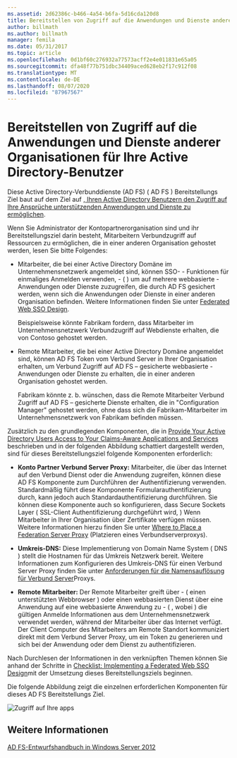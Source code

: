 ```yaml
---
ms.assetid: 2d62386c-b466-4a54-b6fa-5d16cda120d8
title: Bereitstellen von Zugriff auf die Anwendungen und Dienste anderer Organisationen für Ihre Active Directory-Benutzer
author: billmath
ms.author: billmath
manager: femila
ms.date: 05/31/2017
ms.topic: article
ms.openlocfilehash: 0d1bf60c276932a77573acff2e4e011831e65a05
ms.sourcegitcommit: dfa48f77b751dbc34409aced628eb2f17c912f08
ms.translationtype: MT
ms.contentlocale: de-DE
ms.lasthandoff: 08/07/2020
ms.locfileid: "87967567"
---
```

# <a name="provide-your-active-directory-users-access-to-the-applications-and-services-of-other-organizations"></a>Bereitstellen von Zugriff auf die Anwendungen und Dienste anderer Organisationen für Ihre Active Directory-Benutzer

Diese Active Directory-Verbunddienste (AD FS) \( AD FS \) Bereitstellungs Ziel baut auf dem Ziel auf [, Ihren Active Directory Benutzern den Zugriff auf Ihre Ansprüche unterstützenden Anwendungen und Dienste zu ermöglichen](Provide-Your-Active-Directory-Users-Access-to-Your-Claims-Aware-Applications-and-Services.md).

Wenn Sie Administrator der Kontopartnerorganisation sind und ihr Bereitstellungsziel darin besteht, Mitarbeitern Verbundzugriff auf Ressourcen zu ermöglichen, die in einer anderen Organisation gehostet werden, lesen Sie bitte Folgendes:

-   Mitarbeiter, die bei einer Active Directory Domäne im Unternehmensnetzwerk angemeldet sind, können SSO- \- Funktionen für einmaliges Anmelden verwenden, \- \( \) um auf mehrere webbasierte \- Anwendungen oder Dienste zuzugreifen, die durch AD FS gesichert werden, wenn sich die Anwendungen oder Dienste in einer anderen Organisation befinden. Weitere Informationen finden Sie unter [Federated Web SSO Design](Federated-Web-SSO-Design.md).

    Beispielsweise könnte Fabrikam fordern, dass Mitarbeiter im Unternehmensnetzwerk Verbundzugriff auf Webdienste erhalten, die von Contoso gehostet werden.

-   Remote Mitarbeiter, die bei einer Active Directory Domäne angemeldet sind, können AD FS Token vom Verbund Server in Ihrer Organisation erhalten, um Verbund Zugriff auf AD FS – gesicherte webbasierte \- Anwendungen oder Dienste zu erhalten, die in einer anderen Organisation gehostet werden.

    Fabrikam könnte z. b. wünschen, dass die Remote Mitarbeiter Verbund Zugriff auf AD FS – gesicherte Dienste erhalten, die in "Configuration Manager" gehostet werden, ohne dass sich die Fabrikam-Mitarbeiter im Unternehmensnetzwerk von Fabrikam befinden müssen.

Zusätzlich zu den grundlegenden Komponenten, die in [Provide Your Active Directory Users Access to Your Claims-Aware Applications and Services](Provide-Your-Active-Directory-Users-Access-to-Your-Claims-Aware-Applications-and-Services.md) beschrieben und in der folgenden Abbildung schattiert dargestellt werden, sind für dieses Bereitstellungsziel folgende Komponenten erforderlich:

-   **Konto Partner Verbund Server Proxy:** Mitarbeiter, die über das Internet auf den Verbund Dienst oder die Anwendung zugreifen, können diese AD FS Komponente zum Durchführen der Authentifizierung verwenden. Standardmäßig führt diese Komponente Formularauthentifizierung durch, kann jedoch auch Standardauthentifizierung durchführen. Sie können diese Komponente auch so konfigurieren, dass Secure Sockets Layer \( SSL-Client Authentifizierung durchgeführt wird, \) Wenn Mitarbeiter in Ihrer Organisation über Zertifikate verfügen müssen. Weitere Informationen hierzu finden Sie unter [Where to Place a Federation Server Proxy](Where-to-Place-a-Federation-Server-Proxy.md) (Platzieren eines Verbundserverproxys).

-   **Umkreis-DNS:** Diese Implementierung von Domain Name System \( DNS \) stellt die Hostnamen für das Umkreis Netzwerk bereit. Weitere Informationen zum Konfigurieren des Umkreis-DNS für einen Verbund Server Proxy finden Sie unter [Anforderungen für die Namensauflösung für Verbund Server](Name-Resolution-Requirements-for-Federation-Server-Proxies.md)Proxys.

-   **Remote Mitarbeiter:** Der Remote Mitarbeiter greift über \- \( einen unterstützten Webbrowser \) oder einen webbasierten Dienst über eine Anwendung auf eine webbasierte Anwendung zu \- \( , wobei \) die gültigen Anmelde Informationen aus dem Unternehmensnetzwerk verwendet werden, während der Mitarbeiter über das Internet verfügt. Der Client Computer des Mitarbeiters am Remote Standort kommuniziert direkt mit dem Verbund Server Proxy, um ein Token zu generieren und sich bei der Anwendung oder dem Dienst zu authentifizieren.

Nach Durchlesen der Informationen in den verknüpften Themen können Sie anhand der Schritte in [Checklist: Implementing a Federated Web SSO Design](../../ad-fs/deployment/Checklist--Implementing-a-Federated-Web-SSO-Design.md)mit der Umsetzung dieses Bereitstellungsziels beginnen.

Die folgende Abbildung zeigt die einzelnen erforderlichen Komponenten für dieses AD FS Bereitstellungs Ziel.

![Zugriff auf Ihre apps](media/50af4837-31e0-451f-a942-e705c2300065.gif)

## <a name="see-also"></a>Weitere Informationen
[AD FS-Entwurfshandbuch in Windows Server 2012](AD-FS-Design-Guide-in-Windows-Server-2012.md)
